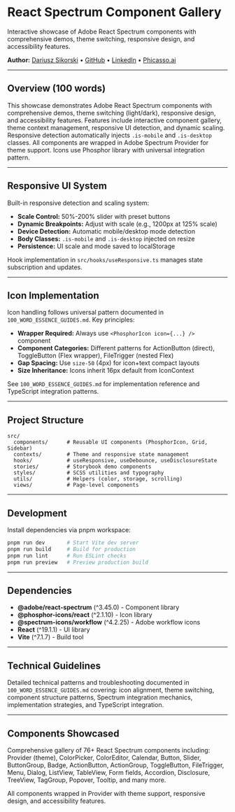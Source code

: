 # React Spectrum Component Gallery

Interactive showcase of Adobe React Spectrum components with comprehensive demos, theme switching, responsive design, and accessibility features.

**Author:** [Dariusz Sikorski](https://dariuszsikorski.pl/) • [GitHub](https://github.com/dariuszsikorski) • [LinkedIn](https://www.linkedin.com/in/dariusz-sikorski-56281b3a/) • [Phicasso.ai](https://phicasso.ai/)

---

## Overview (100 words)

This showcase demonstrates Adobe React Spectrum components with comprehensive demos, theme switching (light/dark), responsive design, and accessibility features. Features include interactive component gallery, theme context management, responsive UI detection, and dynamic scaling. Responsive detection automatically injects `.is-mobile` and `.is-desktop` classes. All components are wrapped in Adobe Spectrum Provider for theme support. Icons use Phosphor library with universal integration pattern.

---

## Responsive UI System

Built-in responsive detection and scaling system:

- **Scale Control:** 50%-200% slider with preset buttons
- **Dynamic Breakpoints:** Adjust with scale (e.g., 1200px at 125% scale)
- **Device Detection:** Automatic mobile/desktop mode detection
- **Body Classes:** `.is-mobile` and `.is-desktop` injected on resize
- **Persistence:** UI scale and mode saved to localStorage

Hook implementation in `src/hooks/useResponsive.ts` manages state subscription and updates.

---

## Icon Implementation

Icon handling follows universal pattern documented in `100_WORD_ESSENCE_GUIDES.md`. Key principles:

- **Wrapper Required:** Always use `<PhosphorIcon icon={...} />` component
- **Component Categories:** Different patterns for ActionButton (direct), ToggleButton (Flex wrapper), FileTrigger (nested Flex)
- **Gap Spacing:** Use `size-50` (4px) for icon+text compact layouts
- **Size Inheritance:** Icons inherit 16px default from IconContext

See `100_WORD_ESSENCE_GUIDES.md` for implementation reference and TypeScript integration patterns.

---

## Project Structure

```
src/
  components/      # Reusable UI components (PhosphorIcon, Grid, Sidebar)
  contexts/        # Theme and responsive state management
  hooks/           # useResponsive, useDebounce, useDisclosureState
  stories/         # Storybook demo components
  styles/          # SCSS utilities and typography
  utils/           # Helpers (color, storage, scrolling)
  views/           # Page-level components
```

---

## Development

Install dependencies via pnpm workspace:

```bash
pnpm run dev       # Start Vite dev server
pnpm run build     # Build for production
pnpm run lint      # Run ESLint checks
pnpm run preview   # Preview production build
```

---

## Dependencies

- **@adobe/react-spectrum** (^3.45.0) - Component library
- **@phosphor-icons/react** (^2.1.10) - Icon library
- **@spectrum-icons/workflow** (^4.2.25) - Adobe workflow icons
- **React** (^19.1.1) - UI library
- **Vite** (^7.1.7) - Build tool

---

## Technical Guidelines

Detailed technical patterns and troubleshooting documented in `100_WORD_ESSENCE_GUIDES.md` covering: icon alignment, theme switching, component structure patterns, Spectrum integration mechanics, implementation strategies, and TypeScript integration.

---

## Components Showcased

Comprehensive gallery of 76+ React Spectrum components including: Provider (theme), ColorPicker, ColorEditor, Calendar, Button, Slider, ButtonGroup, Badge, ActionButton, ActionGroup, ToggleButton, FileTrigger, Menu, Dialog, ListView, TableView, Form fields, Accordion, Disclosure, TreeView, TagGroup, Popover, Tooltip, and many more.

All components wrapped in Provider with theme support, responsive design, and accessibility features.
